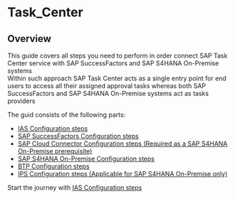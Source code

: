 # Task_Center

## Overview

This guide covers all steps you need to perform in order connect SAP Task Center service with SAP SuccessFactors and SAP S4HANA On-Premise systems  
Within such approach SAP Task Center acts as a single entry point for end users to access all their assigned approval tasks whereas both SAP SuccessFactors and SAP S4HANA On-Premise systems act as tasks providers

The guid consists of the following parts:
- [IAS Configuration steps](https://github.com/Sereg20/Task_Center/blob/master/IAS_config/README.md)
- [SAP SuccessFactors Configuration steps](https://)
- [SAP Cloud Connector Configuration steps (Required as a SAP S4HANA On-Premise prerequisite)](https://github.com/Sereg20/Task_Center/blob/master/SCC_config/README.md)
- [SAP S4HANA On-Premise Configuration steps](https://github.com/Sereg20/Task_Center/blob/master/S4HANA_config/README.md)
- [BTP Configuration steps](https://github.com/Sereg20/Task_Center/blob/master/BTP_config/README.md)
- [IPS Configuration steps (Applicable for SAP S4HANA On-Premise only)](https://github.com/Sereg20/Task_Center/blob/master/IPS_config/README.md)


Start the journey with [IAS Configuration steps](https://github.com/Sereg20/Task_Center/blob/master/IAS_config/README.md)